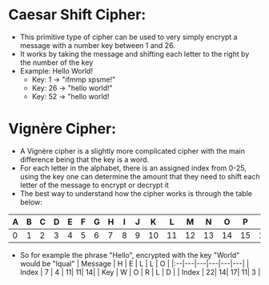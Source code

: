 # Caesar Shift Cipher:
- This primitive type of cipher can be used to very simply encrypt a message with a number key between 1 and 26.
- It works by taking the message and shifting each letter to the right by the number of the key
- Example: Hello World!
    - Key: 1 -> "ifmmp xpsme!"
    - Key: 26 -> "hello world!"
    - Key: 52 -> "hello world!

# Vignère Cipher:
- A Vignère cipher is a slightly more complicated cipher with the main difference being that the key is a word.
- For each letter in the alphabet, there is an assigned index from 0-25, using the key one can determine the amount that they need to shift each letter of the message to encrypt or decrypt it
- The best way to understand how the cipher works is through the table below:

| A | B | C | D | E | F | G | H | I | J | K | L | M | N | O | P | Q | R | S | T | U | V | W | X | Y | Z |
|---|---|---|---|---|---|---|---|---|---|---|---|---|---|---|---|---|---|---|---|---|---|---|---|---|---|
| 0 | 1 | 2 | 3 | 4 | 5 | 6 | 7 | 8 | 9 | 10| 11| 12| 13| 14| 15| 16| 17| 18| 19| 20| 21| 22| 23| 24| 25|

- So for example the phrase "Hello", encrypted with the key "World" would be "lqual" 
| Message | H | E | L | L | O |
|:--|---|---|---|---|---|
| Index | 7 | 4 | 11| 11| 14|
| Key | W | O | R | L | D |
| Index | 22| 14| 17| 11| 3 |
